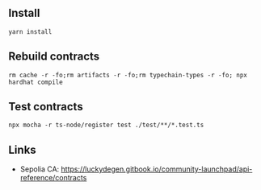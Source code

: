 ## Install

```
yarn install

```

## Rebuild contracts

```
rm cache -r -fo;rm artifacts -r -fo;rm typechain-types -r -fo; npx hardhat compile
```

## Test contracts

```
npx mocha -r ts-node/register test ./test/**/*.test.ts
```

## Links

- Sepolia CA: https://luckydegen.gitbook.io/community-launchpad/api-reference/contracts